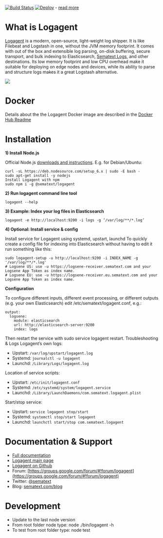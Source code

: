 [![Build Status](https://api.travis-ci.org/sematext/logagent-js.svg?branch=master)](https://travis-ci.org/sematext/logagent-js)
[![Deploy](https://www.herokucdn.com/deploy/button.png)](https://heroku.com/deploy?template=https://github.com/sematext/logagent-js) - [read more](http://blog.sematext.com/2016/02/18/how-to-ship-heroku-logs-to-logsene-managed-elk-stack/)

# What is Logagent

[Logagent](https://sematext.com/logagent) is a modern, open-source, light-weight log shipper. It is like Filebeat and Logstash in one, without the JVM memory footprint.  It comes with out of the box and extensible log parsing, on-disk buffering, secure transport, and bulk indexing to Elasticsearch, [Sematext Logs](https://sematext.com/logsene), and other destinations. Its low memory footprint and low CPU overhead make it suitable for deploying on edge nodes and devices, while its ability to parse and structure logs makes it a great Logstash alternative.

![](https://sematext.com/wp-content/uploads/2016/07/logagent.png)

# Docker

Details about the the Logagent Docker image are described in the [Docker Hub Readme](https://github.com/sematext/logagent-js/blob/master/dockerhub/README.md)

# Installation

**1) Install Node.js**

Official Node.js [downloads and instructions](https://nodejs.org/en/download/). E.g. for Debian/Ubuntu:

```
curl -sL https://deb.nodesource.com/setup_6.x | sudo -E bash -
sudo apt-get install -y nodejs
Install Logagent with npm
sudo npm i -g @sematext/logagent
```

**2) Run logagent command line tool**

```
logagent --help
```

**3) Example: Index your log files in Elasticsearch**

```
logagent -e http://localhost:9200 -i logs -g ‘/var/log/**/*.log’
```

**4) Optional: Install service & config**

Install service for Logagent using systemd, upstart, launchd
To quickly create a config file for indexing into Elasticsearch without having to edit it run something like this:

```
sudo logagent-setup -u http://localhost:9200 -i INDEX_NAME -g '/var/log/**/*.log'
# Logsene US: use -u https://logsene-receiver.sematext.com and your Logsene App Token as index name.
# Logsene EU: use -u https://logsene-receiver.eu.sematext.com and your Logsene App Token as index name.
```

**Configuration**

To configure different inputs, different event processing, or different outputs (e.g. your own Elasticsearch) edit /etc/sematext/logagent.conf, e.g.:

```
output:
  logsene:
    module: elasticsearch
    url: http://elasticsearch-server:9200
    index: logs
```

Then restart the service with sudo service logagent restart.
Troubleshooting & Logs
Logagent’s own logs:

* Upstart: `/var/log/upstart/logagent.log`
* Systemd: `journalctl -u logagent`
* Launchd: `/Library/Logs/logagent.log`

Location of service scripts:

* Upstart: `/etc/init/logagent.conf`
* Systemd: `/etc/systemd/system/logagent.service`
* Launchd: `/Library/LaunchDaemons/com.sematext.logagent.plist`

Start/stop service:

* Upstart: `service logagent stop/start`
* Systemd: `systemctl stop/start logagent`
* Launchd: `launchctl start/stop com.sematext.logagent`

# Documentation & Support

* [Full documentation](http://sematext.com/docs/logagent/)
* [Logagent main page](https://sematext.com/logagent)
* [Logagent on Github](https://github.com/sematext/logagent-js)
* Forum: [https://groups.google.com/forum/#!forum/logagent](https://groups.google.com/forum/#!forum/logagent)
* Twitter: [@sematext](https://twitter.com/sematext)
* Blog: [sematext.com/blog](https://sematext.com/blog)

# Development

* Update to the last node version
* From root folder node type: node ./bin/logagent -h
* To test from root folder type: node test

